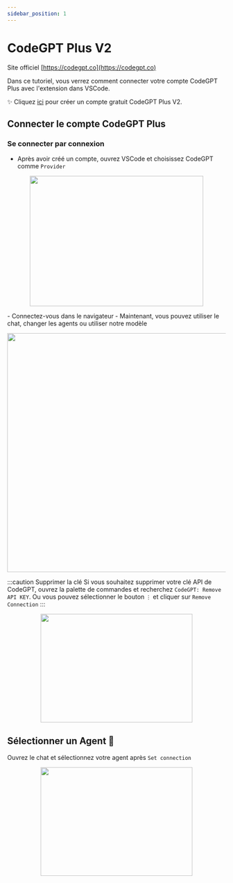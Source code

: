 ```yaml
---
sidebar_position: 1
---
```


# CodeGPT Plus V2

Site officiel [https://codegpt.co](https://codegpt.co)

Dans ce tutoriel, vous verrez comment connecter votre compte CodeGPT Plus avec l'extension dans VSCode.

✨ Cliquez [ici](https://app.codegpt.co/en) pour créer un compte gratuit CodeGPT Plus V2.

## Connecter le compte CodeGPT Plus

### Se connecter par connexion

- Après avoir créé un compte, ouvrez VSCode et choisissez CodeGPT comme `Provider`

<p align="center">
      <img width="400" height="300" src="https://github.com/davila7/code-gpt-docs/assets/37567214/ad889330-514c-4261-9aef-7a5e453e7169" />
</p>
- Connectez-vous dans le navigateur
- Maintenant, vous pouvez utiliser le chat, changer les agents ou utiliser notre modèle

<p align="center">
      <img width="650" height="550" src="https://github.com/davila7/code-gpt-docs/assets/37567214/6ee66517-f87f-4180-8fa4-d2384bbede25
" />
</p>

:::caution Supprimer la clé
Si vous souhaitez supprimer votre clé API de CodeGPT, ouvrez la palette de commandes et recherchez `CodeGPT: Remove API KEY`. Ou vous pouvez sélectionner le bouton `⋮` et cliquer sur `Remove Connection`
:::

<p align="center">
      <img width="350" height="250" src="https://github.com/davila7/code-gpt-docs/assets/37567214/7a786f2e-f65d-4862-a1f7-61b705ff1cd5" />
</p>

## Sélectionner un Agent 🤖
Ouvrez le chat et sélectionnez votre agent après `Set connection`

<p align="center">
      <img width="350" height="250" src="https://github.com/davila7/code-gpt-docs/assets/37567214/774ca6a0-4e00-4e3f-b001-51c834dc5ecf" />
</p>
